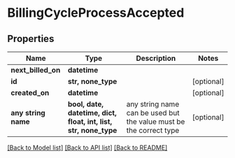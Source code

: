 # BillingCycleProcessAccepted


## Properties
Name | Type | Description | Notes
------------ | ------------- | ------------- | -------------
**next_billed_on** | **datetime** |  | 
**id** | **str, none_type** |  | [optional] 
**created_on** | **datetime** |  | [optional] 
**any string name** | **bool, date, datetime, dict, float, int, list, str, none_type** | any string name can be used but the value must be the correct type | [optional]

[[Back to Model list]](../README.md#documentation-for-models) [[Back to API list]](../README.md#documentation-for-api-endpoints) [[Back to README]](../README.md)


